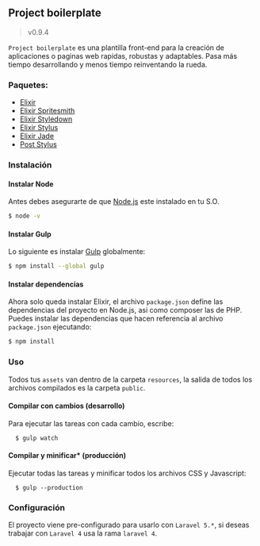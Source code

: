 ## Project boilerplate
>v0.9.4

`Project boilerplate` es una plantilla front-end para la creación de aplicaciones o paginas web rapidas, robustas y adaptables. Pasa más tiempo desarrollando y menos tiempo reinventando la rueda.

### Paquetes:

- [Elixir](http://laravel.com/docs/elixir)
- [Elixir Spritesmith](https://github.com/devfake/laravel-elixir-spritesmith)
- [Elixir Styledown](https://github.com/wochap/laravel-elixir-styledown)
- [Elixir Stylus](https://github.com/JeffreyWay/laravel-elixir-stylus)
- [Elixir Jade](https://github.com/wochap/laravel-elixir-jade)
- [Post Stylus](https://github.com/seaneking/poststylus)

### Instalación

#### Instalar Node

Antes debes asegurarte de que [Node.js](https://nodejs.org/en/) este instalado en tu S.O.

```sh
$ node -v
```

#### Instalar Gulp

Lo siguiente es instalar [Gulp](http://gulpjs.com/) globalmente:

```sh
$ npm install --global gulp
```
#### Instalar dependencias

Ahora solo queda instalar Elixir, el archivo `package.json` define las dependencias del proyecto en Node.js, asi como composer las de PHP. Puedes instalar las dependencias que hacen referencia al archivo `package.json` ejecutando:

```sh
$ npm install
```

### Uso

Todos tus `assets` van dentro de la carpeta `resources`, la salida de todos los archivos compilados es la carpeta `public`.

#### Compilar con cambios (desarrollo)

Para ejecutar las tareas con cada cambio, escribe:

```shell
  $ gulp watch
```

#### Compilar y minificar* (producción)

Ejecutar todas las tareas y minificar todos los archivos CSS y Javascript:

```shell
  $ gulp --production
```

### Configuración

El proyecto viene pre-configurado para usarlo con `Laravel 5.*`, si deseas trabajar con `Laravel 4` usa la rama `laravel 4`.
